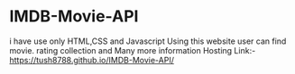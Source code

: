 # IMDB-Movie-API
i have use only HTML,CSS and Javascript
Using this website user can find movie. rating collection and Many more information
Hosting Link:- https://tush8788.github.io/IMDB-Movie-API/
